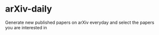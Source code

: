 # arXiv-daily
Generate new published papers on arXiv everyday and select the papers you are interested in
